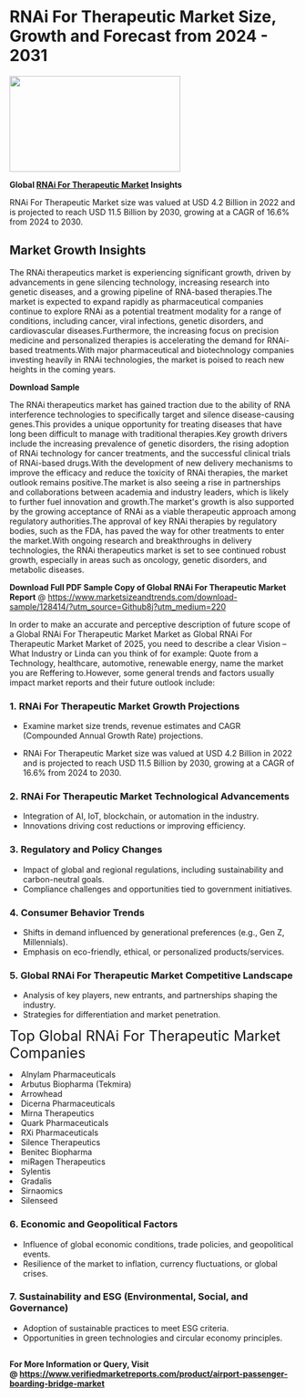 <H1>RNAi For Therapeutic Market Size, Growth and Forecast from 2024 - 2031</H1><img class="aligncenter size-medium wp-image-584254" src="https://thirdeyenews.in/wp-content/uploads/2024/09/Global-Market-Research-300x168.jpeg" alt="" width="300" height="168" /><p><strong>Global&nbsp;<a href="https://www.marketsizeandtrends.com/download-sample/128414/?utm_source=Github8j?utm_medium=220">RNAi For Therapeutic Market</a> Insights</strong></p><p>RNAi For Therapeutic Market size was valued at USD 4.2 Billion in 2022 and is projected to reach USD 11.5 Billion by 2030, growing at a CAGR of 16.6% from 2024 to 2030.</p><p><h2>Market Growth Insights</h2> <p>The RNAi therapeutics market is experiencing significant growth, driven by advancements in gene silencing technology, increasing research into genetic diseases, and a growing pipeline of RNA-based therapies.The market is expected to expand rapidly as pharmaceutical companies continue to explore RNAi as a potential treatment modality for a range of conditions, including cancer, viral infections, genetic disorders, and cardiovascular diseases.Furthermore, the increasing focus on precision medicine and personalized therapies is accelerating the demand for RNAi-based treatments.With major pharmaceutical and biotechnology companies investing heavily in RNAi technologies, the market is poised to reach new heights in the coming years.</p> <p><strong>Download Sample</strong></p> <p>The RNAi therapeutics market has gained traction due to the ability of RNA interference technologies to specifically target and silence disease-causing genes.This provides a unique opportunity for treating diseases that have long been difficult to manage with traditional therapies.Key growth drivers include the increasing prevalence of genetic disorders, the rising adoption of RNAi technology for cancer treatments, and the successful clinical trials of RNAi-based drugs.With the development of new delivery mechanisms to improve the efficacy and reduce the toxicity of RNAi therapies, the market outlook remains positive.The market is also seeing a rise in partnerships and collaborations between academia and industry leaders, which is likely to further fuel innovation and growth.The market's growth is also supported by the growing acceptance of RNAi as a viable therapeutic approach among regulatory authorities.The approval of key RNAi therapies by regulatory bodies, such as the FDA, has paved the way for other treatments to enter the market.With ongoing research and breakthroughs in delivery technologies, the RNAi therapeutics market is set to see continued robust growth, especially in areas such as oncology, genetic disorders, and metabolic diseases.<p><span class=""><strong>Download Full PDF Sample Copy of Global RNAi For Therapeutic Market Report</strong> @ <a href="https://www.marketsizeandtrends.com/download-sample/128414/?utm_source=Github8j?utm_medium=220" target="_blank">https://www.marketsizeandtrends.com/download-sample/128414/?utm_source=Github8j?utm_medium=220</a></span></p><p>In order to make an accurate and perceptive description of future scope of a Global&nbsp;RNAi For Therapeutic Market Market as Global&nbsp;RNAi For Therapeutic Market Market of 2025, you need to describe a clear Vision &ndash; What Industry or Linda can you think of for example: Quote from a Technology, healthcare, automotive, renewable energy, name the market you are Reffering to.However, some general trends and factors usually impact market reports and their future outlook include:</p><h3>1.&nbsp;<strong>RNAi For Therapeutic Market Growth Projections</strong></h3><ul><li>Examine market size trends, revenue estimates and CAGR (Compounded Annual Growth Rate) projections.</li><li><p>RNAi For Therapeutic Market size was valued at USD 4.2 Billion in 2022 and is projected to reach USD 11.5 Billion by 2030, growing at a CAGR of 16.6% from 2024 to 2030.</p></li></ul><h3>2.&nbsp;<strong>RNAi For Therapeutic Market Technological Advancements</strong></h3><ul><li>Integration of AI, IoT, blockchain, or automation in the industry.</li><li>Innovations driving cost reductions or improving efficiency.</li></ul><h3>3.&nbsp;<strong>Regulatory and Policy Changes</strong></h3><ul><li>Impact of global and regional regulations, including sustainability and carbon-neutral goals.</li><li>Compliance challenges and opportunities tied to government initiatives.</li></ul><h3>4.&nbsp;<strong>Consumer Behavior Trends</strong></h3><ul><li>Shifts in demand influenced by generational preferences (e.g., Gen Z, Millennials).</li><li>Emphasis on eco-friendly, ethical, or personalized products/services.</li></ul><h3>5.&nbsp;<strong>Global RNAi For Therapeutic Market Competitive Landscape</strong></h3><ul><li>Analysis of key players, new entrants, and partnerships shaping the industry.</li><li>Strategies for differentiation and market penetration.</li></ul><p data-pm-slice="1 1 []"><span style="color: inherit; font-family: inherit; font-size: 25px;">Top Global RNAi For Therapeutic Market Companies</span></p><div class="" data-test-id=""><p><li>Alnylam Pharmaceuticals</li><li> Arbutus Biopharma (Tekmira)</li><li> Arrowhead</li><li> Dicerna Pharmaceuticals</li><li> Mirna Therapeutics</li><li> Quark Pharmaceuticals</li><li> RXi Pharmaceuticals</li><li> Silence Therapeutics</li><li> Benitec Biopharma</li><li> miRagen Therapeutics</li><li> Sylentis</li><li> Gradalis</li><li> Sirnaomics</li><li> Silenseed</li></p></div><h3>6.&nbsp;<strong>Economic and Geopolitical Factors</strong></h3><ul><li>Influence of global economic conditions, trade policies, and geopolitical events.</li><li>Resilience of the market to inflation, currency fluctuations, or global crises.</li></ul><h3>7.&nbsp;<strong>Sustainability and ESG (Environmental, Social, and Governance)</strong></h3><ul><li>Adoption of sustainable practices to meet ESG criteria.</li><li>Opportunities in green technologies and circular economy principles.</li></ul><h2><strong style="font-size: 14px;">For More Information or Query, Visit @&nbsp;</strong><a style="background-color: #ffffff; font-size: 14px;" href="https://www.marketsizeandtrends.com/report/rnai-for-therapeutic-market/" target="_blank">https://www.verifiedmarketreports.com/product/airport-passenger-boarding-bridge-market</a></h2>